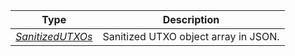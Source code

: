 |   Type   |             Description              |
| :------: | :----------------------------------: |
| [*SanitizedUTXOs*](types/#sanitizedutxos) | Sanitized UTXO object array in JSON. |
